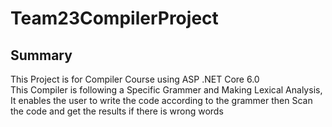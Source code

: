 # Team23CompilerProject
## Summary
This Project is for Compiler Course using ASP .NET Core 6.0<br>
This Compiler is following a Specific Grammer and Making Lexical Analysis, It enables the user to write the code according to the grammer then Scan the code and get the results if there is wrong words 
